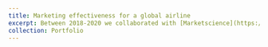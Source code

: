 ```yaml
---
title: Marketing effectiveness for a global airline 
excerpt: Between 2018-2020 we collaborated with [Marketscience](https://market.science) to optimise the marketing allocation of a leading international airline. We used likelihood-based causal discovery methods to infer the causal relationships between marketing channels, and used non-stationary time-varying parameter models to identify both long-term and short-term marketing effects on sales.  
collection: Portfolio
---
```

